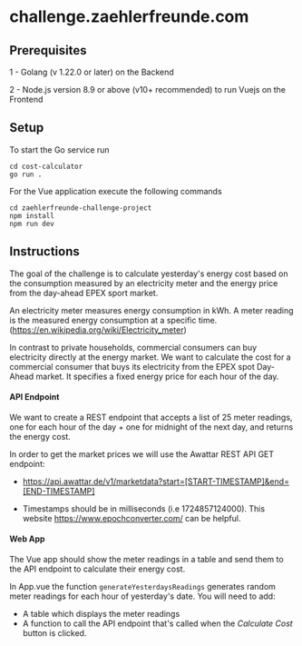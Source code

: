# challenge.zaehlerfreunde.com

## Prerequisites

1 - Golang (v 1.22.0 or later) on the Backend

2 - Node.js version 8.9 or above (v10+ recommended) to run Vuejs on the Frontend

## Setup

To start the Go service run

```
cd cost-calculator
go run .
```

For the Vue application execute the following commands

```
cd zaehlerfreunde-challenge-project
npm install
npm run dev
```

## Instructions

The goal of the challenge is to calculate yesterday's energy cost based on the consumption measured by an electricity meter and the energy price from the day-ahead EPEX sport market.

An electricity meter measures energy consumption in kWh. A meter reading is the measured energy consumption at a specific time. (https://en.wikipedia.org/wiki/Electricity_meter)

In contrast to private households, commercial consumers can buy electricity directly at the energy market. We want to calculate the cost for a commercial consumer that buys its electricity from the EPEX spot Day-Ahead market. It specifies a fixed energy price for each hour of the day.

#### API Endpoint

We want to create a REST endpoint that accepts a list of 25 meter readings, one for each hour of the day + one for midnight of the next day, and returns the energy cost.

In order to get the market prices we will use the Awattar REST API GET endpoint:

- https://api.awattar.de/v1/marketdata?start=[START-TIMESTAMP]&end=[END-TIMESTAMP]

- Timestamps should be in milliseconds (i.e 1724857124000). This website https://www.epochconverter.com/ can be helpful.

#### Web App

The Vue app should show the meter readings in a table and send them to the API endpoint to calculate their energy cost.

In App.vue the function `generateYesterdaysReadings` generates random meter readings for each hour of yesterday's date. You will need to add:

- A table which displays the meter readings
- A function to call the API endpoint that's called when the _Calculate Cost_ button is clicked.
